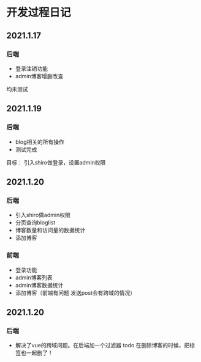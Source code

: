 # 开发过程日记

## 2021.1.17

### 后端

- 登录注销功能
- admin博客增删改查

均未测试

## 2021.1.19
### 后端
- blog相关的所有操作
- 测试完成

目标：
引入shiro做登录，设置admin权限

## 2021.1.20
### 后端
- 引入shiro做admin权限
- 分页查询bloglist
- 博客数量和访问量的数据统计
- 添加博客

### 前端
- 登录功能
- admin博客列表
- admin博客数据统计
- 添加博客（前端有问题 发送post会有跨域的情况）

## 2021.1.20
### 后端
- 解决了vue的跨域问题。在后端加一个过滤器
todo 在删除博客的时候，把标签也一起删了！
